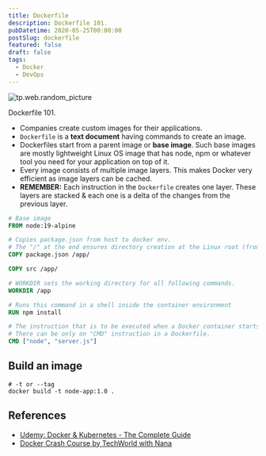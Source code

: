 ```yaml
---
title: Dockerfile
description: Dockerfile 101.
pubDatetime: 2020-05-25T00:00:00
postSlug: dockerfile
featured: false
draft: false
tags:
  - Docker
  - DevOps
---
```


![tp.web.random_picture](https://images.unsplash.com/photo-1605745341112-85968b19335b?crop=entropy&cs=tinysrgb&fit=crop&fm=jpg&h=300&ixid=MnwxfDB8MXxyYW5kb218MHx8dHJlZSxsYW5kc2NhcGUsd2F0ZXIsbW91bnRhaW58fHx8fHwxNzAzNzA2MDcx&ixlib=rb-4.0.3&q=80&utm_campaign=api-credit&utm_medium=referral&utm_source=unsplash_source&w=900)

Dockerfile 101.

- Companies create custom images for their applications.
- `Dockerfile` is a **text document** having commands to create an image.
- Dockerfiles start from a parent image or **base image**. Such base images are mostly lightweight Linux OS image that has node, npm or whatever tool you need for your application on top of it.
- Every image consists of multiple image layers. This makes Docker very efficient as image layers can be cached.
- **REMEMBER:** Each instruction in the `Dockerfile` creates one layer. These layers are stacked & each one is a delta of the changes from the previous layer.

```dockerfile
# Base image
FROM node:19-alpine

# Copies package.json from host to docker env.
# The "/" at the end ensures directory creation at the Linux root (front "/")
COPY package.json /app/

COPY src /app/

# WORKDIR sets the working directory for all following commands.
WORKDIR /app

# Runs this command in a shell inside the container environment
RUN npm install

# The instruction that is to be executed when a Docker container starts
# There can be only on "CMD" instruction in a Dockerfile.
CMD ["node", "server.js"]
```

## Build an image

```shell
# -t or --tag
docker build -t node-app:1.0 .
```

## References

- [Udemy: Docker & Kubernetes - The Complete Guide](https://www.udemy.com/course/docker-and-kubernetes-the-complete-guide/)
- [Docker Crash Course by TechWorld with Nana](https://www.youtube.com/watch?v=pg19Z8LL06w)

